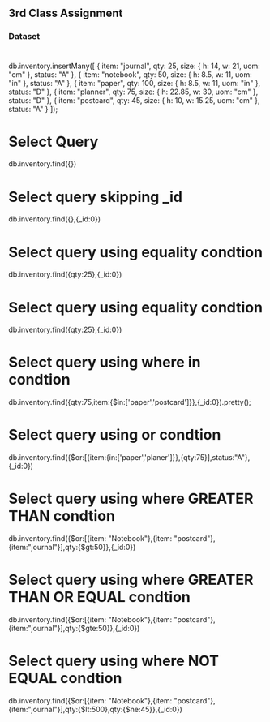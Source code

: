 

## 3rd Class Assignment

   
### Dataset

#

db.inventory.insertMany([
{ item: "journal", qty: 25, size: { h: 14, w: 21, uom: "cm" }, status: "A" },
{ item: "notebook", qty: 50, size: { h: 8.5, w: 11, uom: "in" }, status: "A" },
{ item: "paper", qty: 100, size: { h: 8.5, w: 11, uom: "in" }, status: "D" },
{ item: "planner", qty: 75, size: { h: 22.85, w: 30, uom: "cm" }, status: "D" },
{ item: "postcard", qty: 45, size: { h: 10, w: 15.25, uom: "cm" }, status: "A" }
]); 


# Select Query

db.inventory.find({})

# Select query skipping _id

db.inventory.find({},{_id:0})

# Select query using equality condtion

db.inventory.find({qty:25},{_id:0})

# Select query using equality condtion

db.inventory.find({qty:25},{_id:0})

# Select query using where in condtion

db.inventory.find({qty:75,item:{$in:['paper','postcard']}},{_id:0}).pretty();

# Select query using or condtion

db.inventory.find({$or:[{item:{in:['paper','planer']}},{qty:75}],status:"A"},{_id:0})

# Select query using where GREATER THAN condtion

db.inventory.find({$or:[{item: "Notebook"},{item: "postcard"},{item:"journal"}],qty:{$gt:50}},{_id:0})

# Select query using where GREATER THAN OR EQUAL condtion

db.inventory.find({$or:[{item: "Notebook"},{item: "postcard"},{item:"journal"}],qty:{$gte:50}},{_id:0})

# Select query using where NOT EQUAL condtion

db.inventory.find({$or:[{item: "Notebook"},{item: "postcard"},{item:"journal"}],qty:{$lt:500},qty:{$ne:45}},{_id:0})



